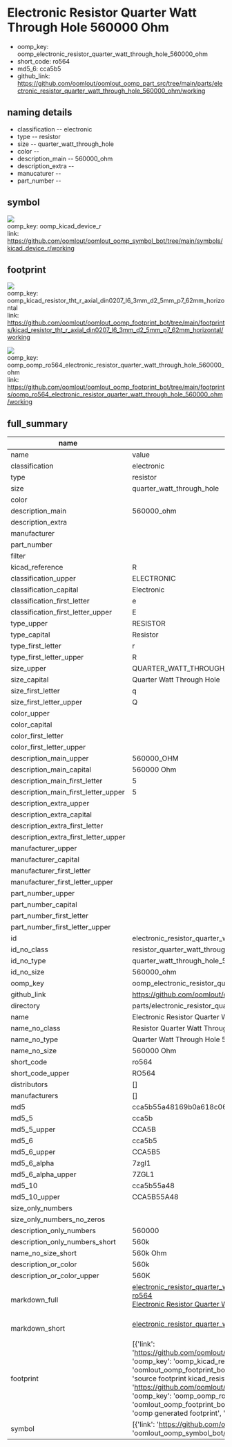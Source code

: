 # Electronic Resistor Quarter Watt Through Hole 560000 Ohm

  
* oomp_key: oomp_electronic_resistor_quarter_watt_through_hole_560000_ohm 
* short_code: ro564
* md5_6: cca5b5  
* github_link: https://github.com/oomlout/oomlout_oomp_part_src/tree/main/parts/electronic_resistor_quarter_watt_through_hole_560000_ohm/working  
## naming details
* classification -- electronic
* type -- resistor
* size -- quarter_watt_through_hole
* color -- 
* description_main -- 560000_ohm
* description_extra -- 
* manucaturer -- 
* part_number -- 



## symbol

![](symbol/{index}/working/working_600.png)  
oomp_key: oomp_kicad_device_r  
link: https://github.com/oomlout/oomlout_oomp_symbol_bot/tree/main/symbols/kicad_device_r/working  

## footprint

![](footprint/{index}/working/working_600.png)  
oomp_key: oomp_kicad_resistor_tht_r_axial_din0207_l6_3mm_d2_5mm_p7_62mm_horizontal  
link: https://github.com/oomlout/oomlout_oomp_footprint_bot/tree/main/footprints/kicad_resistor_tht_r_axial_din0207_l6_3mm_d2_5mm_p7_62mm_horizontal/working  

![](footprint/{index}/working/working_600.png)  
oomp_key: oomp_oomp_ro564_electronic_resistor_quarter_watt_through_hole_560000_ohm  
link: https://github.com/oomlout/oomlout_oomp_footprint_bot/tree/main/footprints/oomp_ro564_electronic_resistor_quarter_watt_through_hole_560000_ohm/working  

## full_summary
| name | value | 
| --- | --- | 
| name | value | 
| classification | electronic | 
| type | resistor | 
| size | quarter_watt_through_hole | 
| color |  | 
| description_main | 560000_ohm | 
| description_extra |  | 
| manufacturer |  | 
| part_number |  | 
| filter |  | 
| kicad_reference | R | 
| classification_upper | ELECTRONIC | 
| classification_capital | Electronic | 
| classification_first_letter | e | 
| classification_first_letter_upper | E | 
| type_upper | RESISTOR | 
| type_capital | Resistor | 
| type_first_letter | r | 
| type_first_letter_upper | R | 
| size_upper | QUARTER_WATT_THROUGH_HOLE | 
| size_capital | Quarter Watt Through Hole | 
| size_first_letter | q | 
| size_first_letter_upper | Q | 
| color_upper |  | 
| color_capital |  | 
| color_first_letter |  | 
| color_first_letter_upper |  | 
| description_main_upper | 560000_OHM | 
| description_main_capital | 560000 Ohm | 
| description_main_first_letter | 5 | 
| description_main_first_letter_upper | 5 | 
| description_extra_upper |  | 
| description_extra_capital |  | 
| description_extra_first_letter |  | 
| description_extra_first_letter_upper |  | 
| manufacturer_upper |  | 
| manufacturer_capital |  | 
| manufacturer_first_letter |  | 
| manufacturer_first_letter_upper |  | 
| part_number_upper |  | 
| part_number_capital |  | 
| part_number_first_letter |  | 
| part_number_first_letter_upper |  | 
| id | electronic_resistor_quarter_watt_through_hole_560000_ohm | 
| id_no_class | resistor_quarter_watt_through_hole_560000_ohm | 
| id_no_type | quarter_watt_through_hole_560000_ohm | 
| id_no_size | 560000_ohm | 
| oomp_key | oomp_electronic_resistor_quarter_watt_through_hole_560000_ohm | 
| github_link | https://github.com/oomlout/oomlout_oomp_part_src/tree/main/parts/electronic_resistor_quarter_watt_through_hole_560000_ohm/working | 
| directory | parts/electronic_resistor_quarter_watt_through_hole_560000_ohm | 
| name | Electronic Resistor Quarter Watt Through Hole 560000 Ohm | 
| name_no_class | Resistor Quarter Watt Through Hole 560000 Ohm | 
| name_no_type | Quarter Watt Through Hole 560000 Ohm | 
| name_no_size | 560000 Ohm | 
| short_code | ro564 | 
| short_code_upper | RO564 | 
| distributors | [] | 
| manufacturers | [] | 
| md5 | cca5b55a48169b0a618c06d6dfc13677 | 
| md5_5 | cca5b | 
| md5_5_upper | CCA5B | 
| md5_6 | cca5b5 | 
| md5_6_upper | CCA5B5 | 
| md5_6_alpha | 7zgl1 | 
| md5_6_alpha_upper | 7ZGL1 | 
| md5_10 | cca5b55a48 | 
| md5_10_upper | CCA5B55A48 | 
| size_only_numbers |  | 
| size_only_numbers_no_zeros |  | 
| description_only_numbers | 560000 | 
| description_only_numbers_short | 560k | 
| name_no_size_short | 560k Ohm | 
| description_or_color | 560k | 
| description_or_color_upper | 560K | 
| markdown_full | [electronic_resistor_quarter_watt_through_hole_560000_ohm](https://github.com/oomlout/oomlout_oomp_part_src/tree/main/parts/electronic_resistor_quarter_watt_through_hole_560000_ohm/working)<br>[ro564](https://github.com/oomlout/oomlout_oomp_part_src/tree/main/parts/electronic_resistor_quarter_watt_through_hole_560000_ohm/working)<br>[Electronic Resistor Quarter Watt Through Hole 560000 Ohm](https://github.com/oomlout/oomlout_oomp_part_src/tree/main/parts/electronic_resistor_quarter_watt_through_hole_560000_ohm/working)<br><br> | 
| markdown_short | [electronic_resistor_quarter_watt_through_hole_560000_ohm](https://github.com/oomlout/oomlout_oomp_part_src/tree/main/parts/electronic_resistor_quarter_watt_through_hole_560000_ohm/working)<br><br> | 
| footprint | [{'link': 'https://github.com/oomlout/oomlout_oomp_footprint_bot/tree/main/foootprntss/kicad_resistor_tht_r_axial_din0207_l6_3mm_d2_5mm_p7_62mm_horizontal', 'oomp_key': 'oomp_kicad_resistor_tht_r_axial_din0207_l6_3mm_d2_5mm_p7_62mm_horizontal', 'directory': 'oomlout_oomp_footprint_bot/footprints/kicad_resistor_tht_r_axial_din0207_l6_3mm_d2_5mm_p7_62mm_horizontal//working/working.kicad_mod', 'note': 'source footprint kicad_resistor_tht_r_axial_din0207_l6_3mm_d2_5mm_p7_62mm_horizontal', 'index': 0}, {'link': 'https://github.com/oomlout/oomlout_oomp_footprint_bot/tree/main/foootprntss/oomp_ro564_electronic_resistor_quarter_watt_through_hole_560000_ohm', 'oomp_key': 'oomp_oomp_ro564_electronic_resistor_quarter_watt_through_hole_560000_ohm', 'directory': 'oomlout_oomp_footprint_bot/footprints/oomp_ro564_electronic_resistor_quarter_watt_through_hole_560000_ohm//working/working.kicad_mod', 'note': 'oomp generated footprint', 'index': 1}] | 
| symbol | [{'link': 'https://github.com/oomlout/oomlout_oomp_symbol_bot/tree/main/symbols/kicad_device_r', 'oomp_key': 'oomp_kicad_device_r', 'directory': 'oomlout_oomp_symbol_bot/symbols/kicad_device_r//working/working.kicad_sym', 'index': 0}] | 
